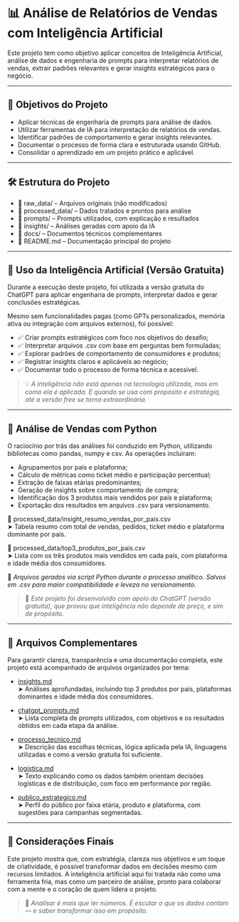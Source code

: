 # 📊 Análise de Relatórios de Vendas com Inteligência Artificial

Este projeto tem como objetivo aplicar conceitos de Inteligência Artificial, análise de dados e engenharia de prompts para interpretar relatórios de vendas, extrair padrões relevantes e gerar insights estratégicos para o negócio.

---

## 🎯 Objetivos do Projeto

- Aplicar técnicas de engenharia de prompts para análise de dados.
- Utilizar ferramentas de IA para interpretação de relatórios de vendas.
- Identificar padrões de comportamento e gerar insights relevantes.
- Documentar o processo de forma clara e estruturada usando GitHub.
- Consolidar o aprendizado em um projeto prático e aplicável.

---

## 🛠️ Estrutura do Projeto


- 📁 raw_data/ – Arquivos originais (não modificados)  
- 📁 processed_data/ – Dados tratados e prontos para análise  
- 📁 prompts/ – Prompts utilizados, com explicação e resultados  
- 📁 insights/ – Análises geradas com apoio da IA  
- 📁 docs/ – Documentos técnicos complementares  
- 📄 README.md – Documentação principal do projeto

---

## 🤖 Uso da Inteligência Artificial (Versão Gratuita)

Durante a execução deste projeto, foi utilizada a versão gratuita do ChatGPT para aplicar engenharia de prompts, interpretar dados e gerar conclusões estratégicas.

Mesmo sem funcionalidades pagas (como GPTs personalizados, memória ativa ou integração com arquivos externos), foi possível:

- ✅ Criar prompts estratégicos com foco nos objetivos do desafio;
- ✅ Interpretar arquivos .csv com base em perguntas bem formuladas;
- ✅ Explorar padrões de comportamento de consumidores e produtos;
- ✅ Registrar insights claros e aplicáveis ao negócio;
- ✅ Documentar todo o processo de forma técnica e acessível.

> 💡 *A inteligência não está apenas na tecnologia utilizada, mas em como ela é aplicada. E quando se usa com propósito e estratégia, até a versão free se torna extraordinária.*

---

## 🧠 Análise de Vendas com Python

O raciocínio por trás das análises foi conduzido em Python, utilizando bibliotecas como pandas, numpy e csv. As operações incluíram:

- Agrupamentos por país e plataforma;
- Cálculo de métricas como ticket médio e participação percentual;
- Extração de faixas etárias predominantes;
- Geração de insights sobre comportamento de compra;
- Identificação dos 3 produtos mais vendidos por país e plataforma;
- Exportação dos resultados em arquivos .csv para versionamento.

📄 processed_data/insight_resumo_vendas_por_pais.csv  
➤ Tabela resumo com total de vendas, pedidos, ticket médio e plataforma dominante por país.

📄 processed_data/top3_produtos_por_pais.csv  
➤ Lista com os três produtos mais vendidos em cada país, com plataforma e idade média dos consumidores.

📌 *Arquivos gerados via script Python durante o processo analítico. Salvos em .csv para maior compatibilidade e leveza no versionamento.*

> 💬 *Este projeto foi desenvolvido com apoio do ChatGPT (versão gratuita), que provou que inteligência não depende de preço, e sim de propósito.*

---

## 📂 Arquivos Complementares

Para garantir clareza, transparência e uma documentação completa, este projeto está acompanhado de arquivos organizados por tema:

- [insights.md](./insights/insights.md)  
  ➤ Análises aprofundadas, incluindo top 3 produtos por país, plataformas dominantes e idade média dos consumidores.

- [chatgpt_prompts.md](./prompts/chatgpt_prompts.md)  
  ➤ Lista completa de prompts utilizados, com objetivos e os resultados obtidos em cada etapa da análise.

- [processo_tecnico.md](./docs/processo_tecnico.md)  
  ➤ Descrição das escolhas técnicas, lógica aplicada pela IA, linguagens utilizadas e como a versão gratuita foi suficiente.

- [logistica.md](./docs/logistica.md)  
  ➤ Texto explicando como os dados também orientam decisões logísticas e de distribuição, com foco em performance por região.

- [publico_estrategico.md](./insights/publico_estrategico.md)  
  ➤ Perfil do público por faixa etária, produto e plataforma, com sugestões para campanhas segmentadas.

---

## 🌟 Considerações Finais

Este projeto mostra que, com estratégia, clareza nos objetivos e um toque de criatividade, é possível transformar dados em decisões mesmo com recursos limitados. A inteligência artificial aqui foi tratada não como uma ferramenta fria, mas como um parceiro de análise, pronto para colaborar com a mente e o coração de quem lidera o projeto.

> 💜 *Analisar é mais que ler números. É escutar o que os dados contam — e saber transformar isso em propósito.*